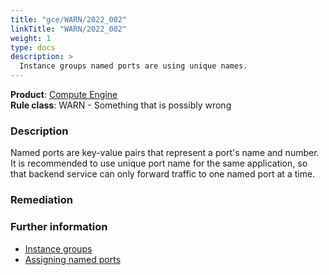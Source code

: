 ```yaml
---
title: "gce/WARN/2022_002"
linkTitle: "WARN/2022_002"
weight: 1
type: docs
description: >
  Instance groups named ports are using unique names.
---
```


**Product**: [Compute Engine](https://cloud.google.com/compute)\
**Rule class**: WARN - Something that is possibly wrong

### Description

Named ports are key-value pairs that represent a port's name and number.
It is recommended to use unique port name for the same application, so that
backend service can only forward traffic to one named port at a time.

### Remediation

### Further information

- [Instance groups](https://cloud.google.com/compute/docs/instance-groups)
- [Assigning named ports](https://cloud.google.com/compute/docs/instance-groups/adding-an-instance-group-to-a-load-balancer#assign_named_ports)

